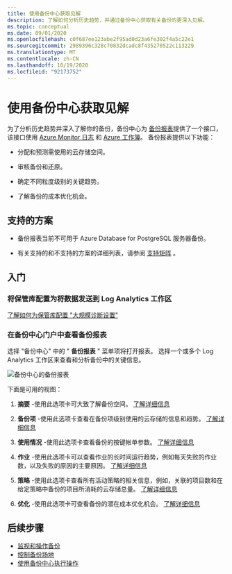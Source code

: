 ```yaml
---
title: 使用备份中心获取见解
description: 了解如何分析历史趋势，并通过备份中心获取有关备份的更深入见解。
ms.topic: conceptual
ms.date: 09/01/2020
ms.openlocfilehash: c0f687ee123abe2f95ad0d23a6fe302f4a5c22e1
ms.sourcegitcommit: 2989396c328c70832dcadc8f435270522c113229
ms.translationtype: MT
ms.contentlocale: zh-CN
ms.lasthandoff: 10/19/2020
ms.locfileid: "92173752"
---
```

# <a name="obtain-insights-using-backup-center"></a>使用备份中心获取见解

为了分析历史趋势并深入了解你的备份，备份中心为 [备份报表](configure-reports.md)提供了一个接口，该接口使用 [Azure Monitor 日志](../azure-monitor/platform/data-platform-logs.md) 和 [Azure 工作簿](../azure-monitor/platform/workbooks-overview.md)。 备份报表提供以下功能：

- 分配和预测需使用的云存储空间。

- 审核备份和还原。

- 确定不同粒度级别的关键趋势。

- 了解备份的成本优化机会。

## <a name="supported-scenarios"></a>支持的方案

- 备份报表当前不可用于 Azure Database for PostgreSQL 服务器备份。

- 有关支持的和不支持的方案的详细列表，请参阅 [支持矩阵](backup-center-support-matrix.md) 。

## <a name="get-started"></a>入门

### <a name="configure-your-vaults-to-send-data-to-a-log-analytics-workspace"></a>将保管库配置为将数据发送到 Log Analytics 工作区

[了解如何为保管库配置 "大规模诊断设置"](./configure-reports.md#get-started)

### <a name="view-backup-reports-in-the-backup-center-portal"></a>在备份中心门户中查看备份报表

选择 "备份中心" 中的 " **备份报表** " 菜单项将打开报表。 选择一个或多个 Log Analytics 工作区来查看和分析备份中的关键信息。

![备份中心的备份报表](./media/backup-center-obtain-insights/backup-center-backup-reports.png)

下面是可用的视图：

1. **摘要** -使用此选项卡可大致了解备份空间。 [了解详细信息](./configure-reports.md#summary)

1. **备份项** -使用此选项卡查看在备份项级别使用的云存储的信息和趋势。 [了解详细信息](./configure-reports.md#backup-items)

1. **使用情况** -使用此选项卡查看备份的按键帐单参数。 [了解详细信息](./configure-reports.md#usage)

1. **作业** -使用此选项卡可以查看作业的长时间运行趋势，例如每天失败的作业数，以及失败的原因的主要原因。 [了解详细信息](./configure-reports.md#jobs)

1. **策略** -使用此选项卡查看所有活动策略的相关信息，例如，关联的项目数和在给定策略中备份的项目所消耗的云存储总量。 [了解详细信息](./configure-reports.md#policies)

1. **优化** -使用此选项卡可查看备份的潜在成本优化机会。 [了解详细信息](./configure-reports.md#optimize)

## <a name="next-steps"></a>后续步骤

- [监视和操作备份](backup-center-monitor-operate.md)
- [控制备份场地](backup-center-govern-environment.md)
- [使用备份中心执行操作](backup-center-actions.md)